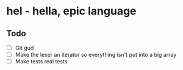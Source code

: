 # hel - **h**ella, **e**pic **l**anguage

## Todo
- [ ] Git gud
- [ ] Make the lexer an iterator so everything isn't put into a big array
- [ ] Make tests real tests
